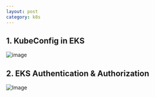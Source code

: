 ```yaml
---
layout: post
category: k8s
---
```


## 1.  KubeConfig in EKS 

![image](https://github.com/user-attachments/assets/567c3685-e558-4eea-b724-0692507dd594)


## 2. EKS Authentication & Authorization

![Image](https://github.com/user-attachments/assets/a53d5ebb-0273-48cb-a6c9-8c0fa5732015)